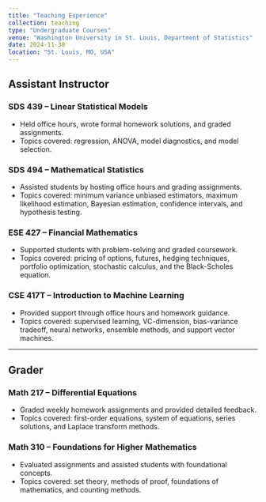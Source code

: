 ```yaml
---
title: "Teaching Experience"
collection: teaching
type: "Undergraduate Courses"
venue: "Washington University in St. Louis, Department of Statistics"
date: 2024-11-30
location: "St. Louis, MO, USA"
---
```


## Assistant Instructor

### SDS 439 – Linear Statistical Models
- Held office hours, wrote formal homework solutions, and graded assignments.
- Topics covered: regression, ANOVA, model diagnostics, and model selection.

### SDS 494 – Mathematical Statistics
- Assisted students by hosting office hours and grading assignments.
- Topics covered: minimum variance unbiased estimators, maximum likelihood estimation, Bayesian estimation, confidence intervals, and hypothesis testing.

### ESE 427 – Financial Mathematics
- Supported students with problem-solving and graded coursework.
- Topics covered: pricing of options, futures, hedging techniques, portfolio optimization, stochastic calculus, and the Black-Scholes equation.

### CSE 417T – Introduction to Machine Learning
- Provided support through office hours and homework guidance.
- Topics covered: supervised learning, VC-dimension, bias-variance tradeoff, neural networks, ensemble methods, and support vector machines.

---

## Grader

### Math 217 – Differential Equations
- Graded weekly homework assignments and provided detailed feedback.
- Topics covered: first-order equations, system of equations, series solutions, and Laplace transform methods.

### Math 310 – Foundations for Higher Mathematics
- Evaluated assignments and assisted students with foundational concepts.
- Topics covered: set theory, methods of proof, foundations of mathematics, and counting methods.

